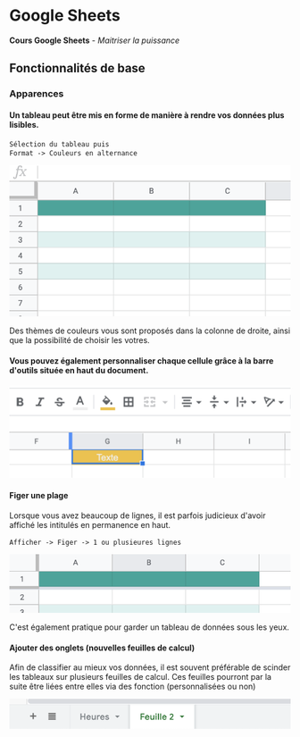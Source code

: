 # Google Sheets
**Cours Google Sheets** - *Maitriser la puissance*

## Fonctionnalités de base

### Apparences
#### Un tableau peut être mis en forme de manière à rendre vos données plus lisibles.

```
Sélection du tableau puis
Format -> Couleurs en alternance
```

![Alternance](images/alternance.png)

Des thèmes de couleurs vous sont proposés dans la colonne de droite, ainsi que la possibilité de choisir les votres.

#### Vous pouvez également personnaliser chaque cellule grâce à la barre d'outils située en haut du document.

![Alternance](images/toolbar.png)

#### Figer une plage
Lorsque vous avez beaucoup de lignes, il est parfois judicieux d'avoir affiché les intitulés en permanence en haut. 
```
Afficher -> Figer -> 1 ou plusieures lignes
```

![Figer](images/figer.png)

C'est également pratique pour garder un tableau de données sous les yeux.

#### Ajouter des onglets (nouvelles feuilles de calcul)
Afin de classifier au mieux vos données, il est souvent préférable de scinder les tableaux sur plusieurs feuilles de calcul. Ces feuilles pourront par la suite être liées entre elles via des fonction (personnalisées ou non)

![Nouveaux onglets](images/feuilles.png)

